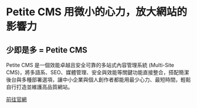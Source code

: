 # Petite CMS 用微小的心力，放大網站的影響力

## 少即是多 = Petite CMS

Petite CMS 是一個效能卓越且安全可靠的多站式內容管理系統 (Multi-Site CMS)，將多語系、SEO、媒體管理、安全與效能等關鍵功能直接整合，搭配簡潔後台與多種部署選項，讓中小企業與個人創作者都能用最少心力、最短時間，輕鬆自行打造並維護高品質網站。

[前往官網](https://petite.pub/)
